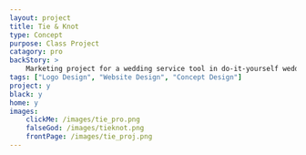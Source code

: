 ```yaml
---
layout: project
title: Tie & Knot
type: Concept
purpose: Class Project
catagory: pro
backStory: >
    Marketing project for a wedding service tool in do-it-yourself wedding planning. Our classes will help you learn about the different wedding websites and wedding planning applications.
tags: ["Logo Design", "Website Design", "Concept Design"]
project: y
black: y
home: y
images:
    clickMe: /images/tie_pro.png
    falseGod: /images/tieknot.png
    frontPage: /images/tie_proj.png
---
```

